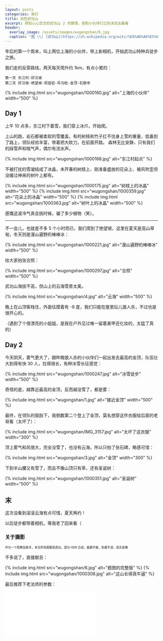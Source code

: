 ```yaml
---
layout: posts
categories: 旅行
title: 白色武功山
excerpt: 得知心心念念的武功山 2 月飘雪，我和小伙伴们立刻决定去看看
header:
  overlay_image: /assets/images/wugongshan/6.jpg
  caption: "图 \\| [武功山](https://zh.wikipedia.org/wiki/%E6%AD%A6%E5%8A%9F%E5%B1%B1)"
---
```


年后的第一个周末，叫上两位上海的小伙伴，带上新相机，开始武功山特种兵徒步之旅。

我们走的反穿路线，两天每天爬升约 1km，有点小累的：

```text
第一天 东江村-好汉坡
第二天 好汉坡-绝望坡-观音宕-吊马桩-金顶-石鼓寺
```

{% include img.html src="wugongshan/1000160.jpg" alt="上海的小伙伴" width="500" %}

## Day 1

上午 10 点多，东江村下着雪，我们穿上冰爪，开始爬。

上山的路，岩石都被柔软的雪覆盖，有的树枝和竹子扛不住身上雪的重量，低垂到了路上，领队经验丰富，带着把大砍刀，在前面开路。
森林无比安静，只有我们的踩雪声和喘气声，偶尔有流水声。

{% include img.html src="wugongshan/1000168.jpg" alt="东江村起点" %}

不被打扰的雪凝结成了冰晶，未开春的树枝上、刚准备盛放的花朵上、被风吹歪但没缓过神来的树叶上都有。

{% include img.html src="wugongshan/1000175.jpg" alt="树枝上的冰晶" width="500" %}
{% include img.html src="wugongshan/1000359.jpg" alt="花朵上的冰晶" width="500" %}
{% include img.html src="wugongshan/1000363.jpg" alt="树叶上的冰晶" width="500" %}

感慨这波冷气真会挑时候，骗了多少植物（笑）。

<hr/>

不一会儿，也就差不多 5 个小时而已，我们爬到了绝望坡，这里在夏天是高山草甸，冬天则是漫山遍野的棒棒冰：

{% include img.html src="wugongshan/1000221.jpg" alt="漫山遍野的棒棒冰" width="500" %}

给大家拍张合照：

{% include img.html src="wugongshan/1000297.jpg" alt="合照" width="500" %}

武功山海拔不高，但山上的云海雪景太美。

{% include img.html src="wugongshan/4.jpg" alt="云海" width="500" %}

晚上在山顶客栈住，外面估摸着有 -8 度，我们只能在屋里玩儿狼人杀，不过也是很开心的。

（遇到了个很漂亮的小姐姐，是我在户外见过唯一留着美甲还化妆的，太猛了真的）

## Day 2

今天阴天，雾气更大了，跟昨晚狼人杀的小伙伴们一起出发去最高的金顶，队伍壮大到得有快 30 人，拉得很长，有种冰雪长征感觉：

{% include img.html src="wugongshan/1000247.jpg" alt="冰雪徒步" width="500" %}

奇怪的是，越靠近最高的金顶，反而越没雪了，都是雾：

{% include img.html src="wugongshan/1.jpg" alt="接近金顶" width="500" %}

最终，在领队的鼓励下，我倒数第二个登上了金顶，莫名想穿这件衣服给后面的老哥看（太坏了）：

{% include img.html src="wugongshan/IMG_3157.jpg" alt="太坏了这衣服" width="300" %}

顶上雾气和风很大，完全没雪了，也没有云海，所以只拍了张石碑，略感可惜：

{% include img.html src="wugongshan/3.jpg" alt="金顶" width="300" %}

下到半山腰又有雪了，而且不像山顶只有草，还有圣诞树：

{% include img.html src="wugongshan/1000351.jpg" alt="圣诞树" width="500" %}

## 末

这次没看到滚滚云海有点可惜，夏天再约！

以后徒步都带着相机，等我老了回来看（

### 关于摄影

<sup><sub>作为一个原教旨新手，本文所有图都是直出，部分 HDR 合成，裁都不裁，色都不调，其实是懒</sub></sup>

不多说了，直接献丑：

{% include img.html src="wugongshan/6.jpg" alt="题图的完整版" %}
{% include img.html src="wugongshan/1000308.jpg" alt="这山长得真牛逼" %}

最后推荐下老法师的参数：

<div class="responsive-video-container">
    <iframe src="//player.bilibili.com/player.html?bvid=BV1ev411z7PG&as_wide=0&high_quality=1&autoplay=0" class="lazyload" allowfullscreen="" framespacing="0" scrolling="no" frameborder="0" sandbox="allow-top-navigation allow-same-origin allow-forms allow-scripts"> </iframe>
</div>

<script src="https://giscus.app/client.js"
        data-repo="thearas/thearas.github.io"
        data-repo-id="MDEwOlJlcG9zaXRvcnkyODE0MDMxMjQ="
        data-category="Announcements"
        data-category-id="DIC_kwDOEMXe9M4CdtMV"
        data-mapping="pathname"
        data-strict="0"
        data-reactions-enabled="1"
        data-emit-metadata="0"
        data-input-position="top"
        data-theme="dark"
        data-lang="zh-CN"
        crossorigin="anonymous"
        async>
</script>

